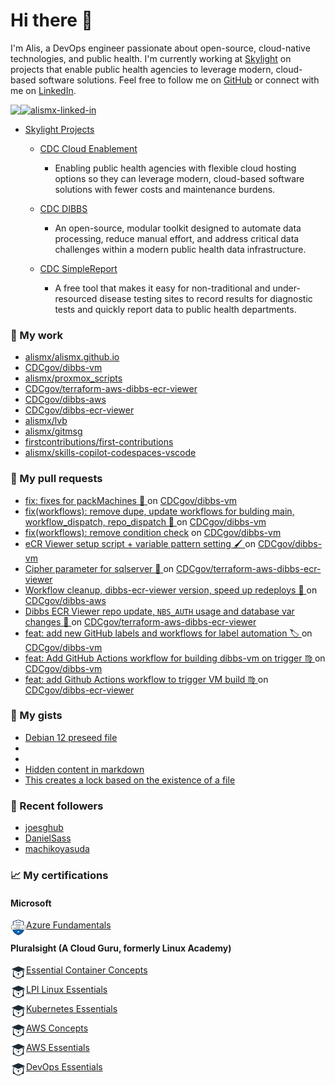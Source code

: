 # Hi there 👋 

I'm Alis, a DevOps engineer passionate about open-source, cloud-native technologies, and public health. I'm currently working at [Skylight](https://skylight.digital) on projects that enable public health agencies to leverage modern, cloud-based software solutions. Feel free to follow me on [GitHub](https://github.com/alismx) or connect with me on [LinkedIn](https://www.linkedin.com/in/alismx). 

[<img align="left" href="https://github.com/alismx" src="https://img.shields.io/badge/GitHub-181717.svg?style=for-the-badge&logo=GitHub&logoColor=white" />](https://github.com/alismx)

[<img alt="alismx-linked-in" src="https://img.shields.io/badge/linkedin-%230077B5.svg?&style=for-the-badge&logo=linkedin&logoColor=white" />](https://www.linkedin.com/in/alismx)<br>

- [Skylight Projects](https://skylight.digital/work/team-member/alis-akers/)

  - [CDC Cloud Enablement](https://skylight.digital/work/experience/cdc-dibbs-cloud-enablement/)
    - Enabling public health agencies with flexible cloud hosting options so they can leverage modern, cloud-based software solutions with fewer costs and maintenance burdens.

  - [CDC DIBBS](https://skylight.digital/work/experience/cdc-dibbs/)
    - An open-source, modular toolkit designed to automate data processing, reduce manual effort, and address critical data challenges within a modern public health data infrastructure.

  - [CDC SimpleReport](https://skylight.digital/work/experience/cdc-simplereport/)
    - A free tool that makes it easy for non-traditional and under-resourced disease testing sites to record results for diagnostic tests and quickly report data to public health departments.

### 🚀 My work

- [alismx/alismx.github.io](https://github.com/alismx/alismx.github.io)
- [CDCgov/dibbs-vm](https://github.com/CDCgov/dibbs-vm)
- [alismx/proxmox_scripts](https://github.com/alismx/proxmox_scripts)
- [CDCgov/terraform-aws-dibbs-ecr-viewer](https://github.com/CDCgov/terraform-aws-dibbs-ecr-viewer)
- [CDCgov/dibbs-aws](https://github.com/CDCgov/dibbs-aws)
- [CDCgov/dibbs-ecr-viewer](https://github.com/CDCgov/dibbs-ecr-viewer)
- [alismx/lvb](https://github.com/alismx/lvb)
- [alismx/gitmsg](https://github.com/alismx/gitmsg)
- [firstcontributions/first-contributions](https://github.com/firstcontributions/first-contributions)
- [alismx/skills-copilot-codespaces-vscode](https://github.com/alismx/skills-copilot-codespaces-vscode)

### 🌱 My pull requests

- [fix: fixes for packMachines 🤖 ](https://github.com/CDCgov/dibbs-vm/pull/57) on [CDCgov/dibbs-vm](https://github.com/CDCgov/dibbs-vm)
- [fix(workflows): remove dupe, update workflows for bulding main, workflow_dispatch, repo_dispatch 🥟 ](https://github.com/CDCgov/dibbs-vm/pull/56) on [CDCgov/dibbs-vm](https://github.com/CDCgov/dibbs-vm)
- [fix(workflows): remove condition check](https://github.com/CDCgov/dibbs-vm/pull/55) on [CDCgov/dibbs-vm](https://github.com/CDCgov/dibbs-vm)
- [eCR Viewer setup script &#43; variable pattern setting 🖌️ ](https://github.com/CDCgov/dibbs-vm/pull/51) on [CDCgov/dibbs-vm](https://github.com/CDCgov/dibbs-vm)
- [Cipher parameter for sqlserver 🔏 ](https://github.com/CDCgov/terraform-aws-dibbs-ecr-viewer/pull/23) on [CDCgov/terraform-aws-dibbs-ecr-viewer](https://github.com/CDCgov/terraform-aws-dibbs-ecr-viewer)
- [Workflow cleanup, dibbs-ecr-viewer version, speed up redeploys 💨 ](https://github.com/CDCgov/dibbs-aws/pull/51) on [CDCgov/dibbs-aws](https://github.com/CDCgov/dibbs-aws)
- [Dibbs ECR Viewer repo update, `NBS_AUTH` usage and database var changes 🎊 ](https://github.com/CDCgov/terraform-aws-dibbs-ecr-viewer/pull/20) on [CDCgov/terraform-aws-dibbs-ecr-viewer](https://github.com/CDCgov/terraform-aws-dibbs-ecr-viewer)
- [feat: add new GitHub labels and workflows for label automation 🏷️ ](https://github.com/CDCgov/dibbs-vm/pull/46) on [CDCgov/dibbs-vm](https://github.com/CDCgov/dibbs-vm)
- [feat: Add GitHub Actions workflow for building dibbs-vm on trigger ♍ ](https://github.com/CDCgov/dibbs-vm/pull/44) on [CDCgov/dibbs-vm](https://github.com/CDCgov/dibbs-vm)
- [feat: add Github Actions workflow to trigger VM build ♍ ](https://github.com/CDCgov/dibbs-ecr-viewer/pull/263) on [CDCgov/dibbs-ecr-viewer](https://github.com/CDCgov/dibbs-ecr-viewer)

### 📓 My gists

- [Debian 12 preseed file](https://gist.github.com/717776684587d3467b8c3980d2cba4e3)
- [](https://gist.github.com/eb554c67c7013b27c0e16461c3321df9)
- [](https://gist.github.com/a8c473968f0d87c0532944017f844363)
- [Hidden content in markdown](https://gist.github.com/cffeb79c933f98279c46906f390fd3a0)
- [This creates a lock based on the existence of a file](https://gist.github.com/6bb524c02a636a478f49d7387f57869b)

### 👯 Recent followers

- [joesghub](https://github.com/joesghub)
- [DanielSass](https://github.com/DanielSass)
- [machikoyasuda](https://github.com/machikoyasuda)

### 📈 My certifications

#### Microsoft

[<img align="left" alt="azure-fundamentals" width="25" src="./assets/azurefundamentals.png" />Azure Fundamentals](https://www.credly.com/badges/460c0273-ed19-4f0c-8d38-4ee994dfeb22/public_url)

#### Pluralsight (A Cloud Guru, formerly Linux Academy)

[<img align="left" alt="Essential-Container-Concepts" width="25" src="./assets/linuxacademy.jpeg" />Essential Container Concepts](https://app.pluralsight.com/profile/alismx)

[<img align="left" alt="LPI-Linux-Essentials" width="25" src="./assets/linuxacademy.jpeg" />LPI Linux Essentials](https://app.pluralsight.com/profile/alismx)

[<img align="left" alt="Kubernetes-Essentials" width="25" src="./assets/linuxacademy.jpeg" />Kubernetes Essentials](https://app.pluralsight.com/profile/alismx)

[<img align="left" alt="AWS-Concepts" width="25" src="./assets/linuxacademy.jpeg" />AWS Concepts](https://app.pluralsight.com/profile/alismx)

[<img align="left" alt="AWS-Essentials" width="25" src="./assets/linuxacademy.jpeg" />AWS Essentials](https://app.pluralsight.com/profile/alismx)

[<img align="left" alt="DevOps-Essentials" width="25" src="./assets/linuxacademy.jpeg" />DevOps Essentials](https://app.pluralsight.com/profile/alismx)
